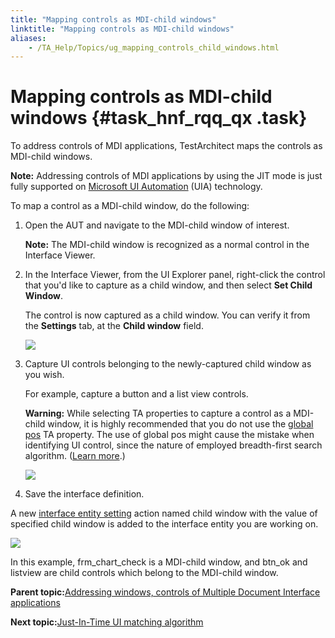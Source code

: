 ```yaml
--- 
title: "Mapping controls as MDI-child windows"
linktitle: "Mapping controls as MDI-child windows"
aliases: 
    - /TA_Help/Topics/ug_mapping_controls_child_windows.html
---
```

# Mapping controls as MDI-child windows {#task_hnf_rqq_qx .task}

To address controls of MDI applications, TestArchitect maps the controls as MDI-child windows.

**Note:** Addressing controls of MDI applications by using the JIT mode is just fully supported on [Microsoft UI Automation](../../TA_Automation/Topics/aut_Using_UIA.html) \(UIA\) technology.

To map a control as a MDI-child window, do the following:

1.  Open the AUT and navigate to the MDI-child window of interest.

    **Note:** The MDI-child window is recognized as a normal control in the Interface Viewer.

2.  In the Interface Viewer, from the UI Explorer panel, right-click the control that you'd like to capture as a child window, and then select **Set Child Window**.

    The control is now captured as a child window. You can verify it from the **Settings** tab, at the **Child window** field.

    ![](../Images/ug_Viewer_child_window.png)

3.  Capture UI controls belonging to the newly-captured child window as you wish.

    For example, capture a button and a list view controls.

    **Warning:** While selecting TA properties to capture a control as a MDI-child window, it is highly recommended that you do not use the [global pos](Interface_def_global_pos.html) TA property. The use of global pos might cause the mistake when identifying UI control, since the nature of employed breadth-first search algorithm. \([Learn more](ug_JIT_UI_matching.html).\)

    ![](../Images/ug_Viewer_child_window_2.png)

4.  Save the interface definition.


A new [interface entity setting](../../TA_Automation/Topics/bia_interface_entity_setting.html) action named child window with the value of specified child window is added to the interface entity you are working on.

![](../Images/ug_MDI_definition.png)

In this example, frm\_chart\_check is a MDI-child window, and btn\_ok and listview are child controls which belong to the MDI-child window.

**Parent topic:**[Addressing windows, controls of Multiple Document Interface applications](../../TA_Help/Topics/ug_MDI.html)

**Next topic:**[Just-In-Time UI matching algorithm](../../TA_Help/Topics/ug_JIT_UI_matching.html)


